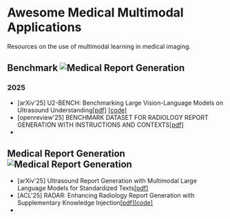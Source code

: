# Awesome Medical Multimodal Applications
Resources on the use of multimodal learning in medical imaging.

## Benchmark ![Medical Report Generation](https://img.shields.io/badge/Benchmark-green)

### 2025 
* [arXiv'25] U2-BENCH: Benchmarking Large Vision-Language Models on Ultrasound Understanding[[pdf]](https://arxiv.org/abs/2505.17779v2) [[code]](https://anonymous.4open.science/r/U2-Bench-F781/VLMEVALKIT/)
* [openreview'25] BENCHMARK DATASET FOR RADIOLOGY REPORT  GENERATION WITH INSTRUCTIONS AND CONTEXTS[[pdf]](https://openreview.net/forum?id=i4pGIOlH8l)
* 

## Medical Report Generation ![Medical Report Generation](https://img.shields.io/badge/Medical%20Report%20Generation-blue)

* [arXiv'25] Ultrasound Report Generation with Multimodal  Large Language Models for Standardized Texts[[pdf]](https://www.arxiv.org/abs/2505.08838)
* [ACL'25] RADAR: Enhancing Radiology Report Generation with Supplementary Knowledge Injection[[pdf]](https://arxiv.org/abs/2505.14318)[[code]](https://github.com/wjhou/Radar)
* 
